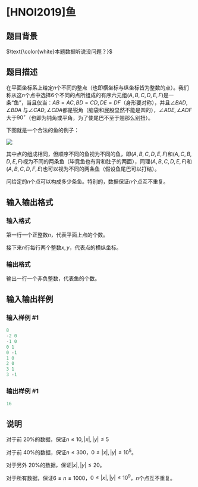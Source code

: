 # [HNOI2019]鱼

## 题目背景

$\text{\color{white}本题数据听说没问题？}$

## 题目描述

在平面坐标系上给定$n$个不同的整点（也即横坐标与纵坐标皆为整数的点）。我们称从这$n$个点中选择6个不同的点所组成的有序六元组$(A,B,C,D,E,F)$是一条“鱼”，当且仅当：$AB=AC,BD=CD,DE=DF$（身形要对称），并且$\angle BAD,\angle BDA$ 与$\angle CAD,\angle CDA$都是锐角（脑袋和屁股显然不能是凹的），$\angle ADE,\angle ADF$ 大于$90^\circ$（也即为钝角或平角，为了使尾巴不至于翘那么别扭）。

下图就是一个合法的鱼的例子：

![](https://cdn.luogu.com.cn/upload/pic/56001.png)

其中点的组成相同，但顺序不同的鱼视为不同的鱼，即$(A,B,C,D,E,F)$和$(A,C,B,D,E,F)$视为不同的两条鱼（毕竟鱼也有背和肚子的两面），同理$(A,B,C,D,E,F)$和$(A,B,C,D,F,E)$也可以视为不同的两条鱼（假设鱼尾巴可以打结）。

问给定的$n$个点可以构成多少条鱼。特别的，数据保证$n$个点互不重复。

## 输入输出格式

### 输入格式

第一行一个正整数$n$，代表平面上点的个数。

接下来$n$行每行两个整数$x,y$，代表点的横纵坐标。

### 输出格式

输出一行一个非负整数，代表鱼的个数。

## 输入输出样例

### 输入样例 #1

```cpp
8
-2 0
-1 0
0 1
0 -1
1 0
2 0
3 1
3 -1
```


### 输出样例 #1

```cpp
16
```


## 说明

对于前 20%的数据，保证$n \leq 10,|x|,|y| \leq 5$

对于前 40%的数据，保证$n \leq 300$，$0 \leq |x|,|y| \leq 10^5$。

对于另外 20%的数据，保证$|x|,|y| \leq 20$。

对于所有数据，保证$6 \leq n \leq 1000$，$0 \leq |x|, |y| \leq 10^9$，$n$个点互不重复。

